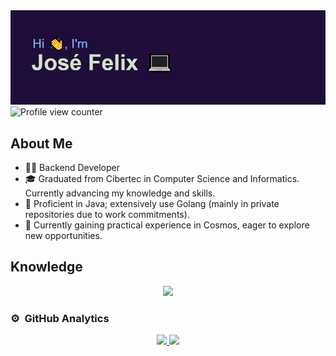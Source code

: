 <img src="./header.png" alt="header with content of developer Jose Felix"/>
<img src="https://komarev.com/ghpvc/?username=JoseFelixTheOne&color=11009E&style=plastic" alt="Profile view counter">

## About Me
- 👨‍💻 Backend Developer
- 🎓 Graduated from Cibertec in Computer Science and Informatics. Currently advancing my knowledge and skills.
- 🔧 Proficient in Java; extensively use Golang (mainly in private repositories due to work commitments).
- 🌌 Currently gaining practical experience in Cosmos, eager to explore new opportunities.

## Knowledge

<!--tech stack icons-->
<p align="center">
  <a href="https://skillicons.dev">
    <img src="https://skillicons.dev/icons?i=java,spring,mysql,mongodb,golang,angular,javascript,git,github,bootstrap,css,html,idea,eclipse,vscode,kotlin,ts,postman,net,androidstudio,sqlite,react,docker,firebase,azure,&perline=14" />
  </a>
</p>

### ⚙️ &nbsp;GitHub Analytics
<p align="center">
<a href="https://github.com/JoseFelixTheOne">
  <img height="180em" src="https://github-readme-stats-eight-theta.vercel.app/api?username=JoseFelixTheOne&show_icons=true&theme=algolia&include_all_commits=true&count_private=true"/>
  <img height="180em" src="https://github-readme-stats-eight-theta.vercel.app/api/top-langs/?username=JoseFelixTheOne&layout=compact&langs_count=8&theme=algolia"/>
</a>
</p>
<!--
**JoseFelixTheOne/JoseFelixTheOne** is a ✨ _special_ ✨ repository because its `README.md` (this file) appears on your GitHub profile.

Here are some ideas to get you started:

- 🔭 I’m currently working on Cosmos with Golang  
- 🌱 I’m currently learning ...
- 👯 I’m looking to collaborate on ...
- 🤔 I’m looking for help with ...
- 💬 Ask me about ...
- 📫 How to reach me: ...
- 😄 Pronouns: ...
- ⚡ Fun fact: ...
-->
